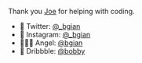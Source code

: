 Thank you [Joe](https://twitter.com/_jsmth) for helping with coding.

- 💬 Twitter: [@_bgian](http://twitter.com/_bgian)
- 📸 Instagram: [@_bgian](https://www.instagram.com/_bgian/)
- 👨🏻‍💻‍ Angel: [@bgian](https://angel.co/bgian)
- 👀 Dribbble: [@bobby](https://dribbble.com/bobby)
